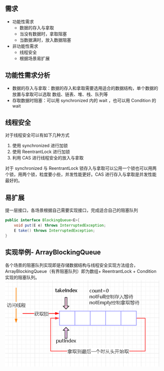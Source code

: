 ##  需求
- 功能性需求
  - 数据的存入与拿取
  - 当没有数据时，拿取阻塞
  - 当数据满时，放入数据阻塞
- 非功能性需求
  - 线程安全
  - 根据场景易扩展

## 功能性需求分析
- 数据的存入与拿取：数据的存入和拿取需要选用适合的数据结构，单个数据的放置与拿取可以选取 数组、链表、堆、栈、队列等
- 存取数据时阻塞：可以用 synchronized 内的 wait ，也可以用 Condition 的 wait


## 线程安全
对于线程安全可以有如下几种方式
1. 使用 synchronized 进行加锁
2. 使用 ReentrantLock 进行加锁
3. 利用 CAS 进行线程安全的放入与拿取

对于 synchronized 与 ReentrantLock 锁存入与拿取可以公用一个锁也可以用两个锁，用两个锁，粒度要小些，并发性能更好。CAS 进行存入与拿取是并发性能最好的。

## 易扩展
提一层接口，各场景根据自己需要实现接口，完成适合自己的阻塞队列
```java
public interface BlockingQueue<E>{
    void put(E e) throws InterruptedException;
    E take() throws InterruptedException;
}
```
## 实现举例- ArrayBlockingQueue
各个场景的阻塞队列实现即是存储数据结构与线程安全实现方法组合，ArrayBlockingQueue（有界阻塞队列）即为数组+ ReentrantLock + Condition 实现的阻塞队列。
![有界阻塞队列](阻塞队列.png)


